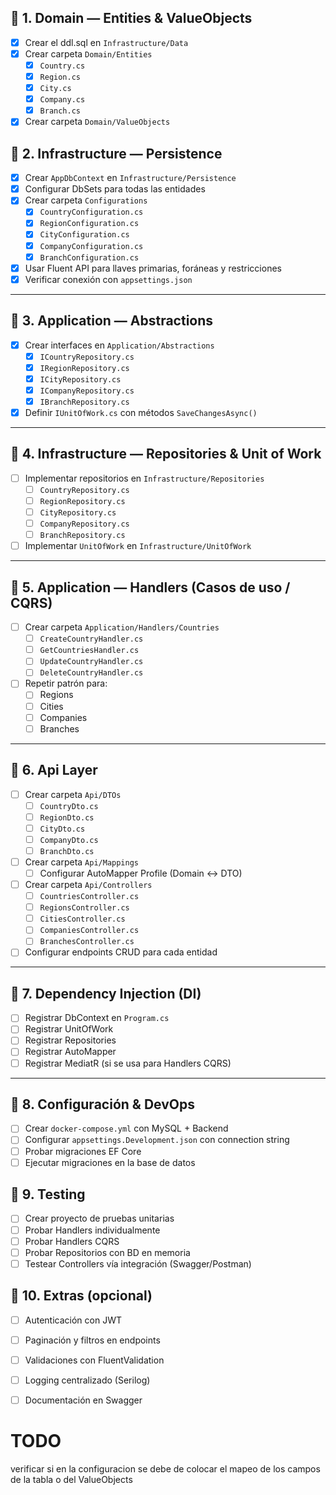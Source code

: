 ## 📌 1. Domain — Entities & ValueObjects
- [x] Crear el ddl.sql en `Infrastructure/Data`
- [x] Crear carpeta `Domain/Entities`
  - [x] `Country.cs`
  - [x] `Region.cs`
  - [x] `City.cs`
  - [x] `Company.cs`
  - [x] `Branch.cs`
- [x] Crear carpeta `Domain/ValueObjects`

## 📌 2. Infrastructure — Persistence
- [x] Crear `AppDbContext` en `Infrastructure/Persistence`
- [x] Configurar DbSets para todas las entidades
- [x] Crear carpeta `Configurations`
  - [x] `CountryConfiguration.cs`
  - [x] `RegionConfiguration.cs`
  - [x] `CityConfiguration.cs`
  - [x] `CompanyConfiguration.cs`
  - [x] `BranchConfiguration.cs`
- [x] Usar Fluent API para llaves primarias, foráneas y restricciones
- [x] Verificar conexión con `appsettings.json`

---

## 📌 3. Application — Abstractions
- [x] Crear interfaces en `Application/Abstractions`
  - [x] `ICountryRepository.cs`
  - [x] `IRegionRepository.cs`
  - [x] `ICityRepository.cs`
  - [x] `ICompanyRepository.cs`
  - [x] `IBranchRepository.cs`
- [x] Definir `IUnitOfWork.cs` con métodos `SaveChangesAsync()`

---

## 📌 4. Infrastructure — Repositories & Unit of Work
- [ ] Implementar repositorios en `Infrastructure/Repositories`
  - [ ] `CountryRepository.cs`
  - [ ] `RegionRepository.cs`
  - [ ] `CityRepository.cs`
  - [ ] `CompanyRepository.cs`
  - [ ] `BranchRepository.cs`
- [ ] Implementar `UnitOfWork` en `Infrastructure/UnitOfWork`

---

## 📌 5. Application — Handlers (Casos de uso / CQRS)
- [ ] Crear carpeta `Application/Handlers/Countries`
  - [ ] `CreateCountryHandler.cs`
  - [ ] `GetCountriesHandler.cs`
  - [ ] `UpdateCountryHandler.cs`
  - [ ] `DeleteCountryHandler.cs`
- [ ] Repetir patrón para:
  - [ ] Regions
  - [ ] Cities
  - [ ] Companies
  - [ ] Branches

---

## 📌 6. Api Layer
- [ ] Crear carpeta `Api/DTOs`
  - [ ] `CountryDto.cs`
  - [ ] `RegionDto.cs`
  - [ ] `CityDto.cs`
  - [ ] `CompanyDto.cs`
  - [ ] `BranchDto.cs`
- [ ] Crear carpeta `Api/Mappings`
  - [ ] Configurar AutoMapper Profile (Domain ↔ DTO)
- [ ] Crear carpeta `Api/Controllers`
  - [ ] `CountriesController.cs`
  - [ ] `RegionsController.cs`
  - [ ] `CitiesController.cs`
  - [ ] `CompaniesController.cs`
  - [ ] `BranchesController.cs`
- [ ] Configurar endpoints CRUD para cada entidad

---

## 📌 7. Dependency Injection (DI)
- [ ] Registrar DbContext en `Program.cs`
- [ ] Registrar UnitOfWork
- [ ] Registrar Repositories
- [ ] Registrar AutoMapper
- [ ] Registrar MediatR (si se usa para Handlers CQRS)

---

## 📌 8. Configuración & DevOps
- [ ] Crear `docker-compose.yml` con MySQL + Backend
- [ ] Configurar `appsettings.Development.json` con connection string
- [ ] Probar migraciones EF Core  
- [ ] Ejecutar migraciones en la base de datos

## 📌 9. Testing 
- [ ] Crear proyecto de pruebas unitarias
- [ ] Probar Handlers individualmente
- [ ] Probar Handlers CQRS
- [ ] Probar Repositorios con BD en memoria
- [ ] Testear Controllers vía integración (Swagger/Postman)

## 📌 10. Extras (opcional)
- [ ] Autenticación con JWT
- [ ] Paginación y filtros en endpoints
- [ ] Validaciones con FluentValidation
- [ ] Logging centralizado (Serilog)
- [ ] Documentación en Swagger



# TODO 
verificar si en la configuracion se debe de colocar el mapeo de los campos de la tabla o del ValueObjects

